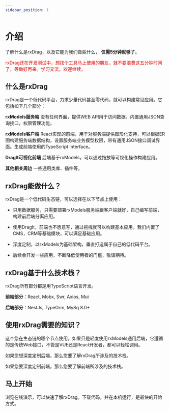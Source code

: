 ```yaml
---
sidebar_position: 1
---
```


# 介绍

了解什么是rxDrag，以及它能为我们做些什么， **仅需5分钟就够了**。

<font color="#dd0000">rxDrag还在开发测试中，想找个工具马上使用的朋友，就不要浪费这五分钟时间了，等做好再来。学习交流，欢迎继续。</font>

## 什么是rxDrag

rxDrag是一个低代码平台，力求少量代码甚至零代码，就可以构建常见应用。它包括如下几个部分：  

**rxModels服务端** 没有任何界面，提供WEB API用于访问数据。内置通用JSON查询接口，权限管理功能。

**rxModels客户端** React实现的前端，用于对服务端提供图形化支持，可以根据ER图构建服务端数据结构，设置服务端业务模型权限，带有通用JSON接口调试界面。生成前端使用的TypeScript interface。

**DragIt可视化前端** 后端基于rxModels，可以通过拖放等可视化操作构建应用。 

**其他相关周边**  一些通用类库、插件等。

## rxDrag能做什么？
rxDrag是一个低代码生态链，可以选择在以下节点上使用：

* 只用数据服务，只需要部署rxModels服务端跟客户端就好，自己编写前端，构建前后端分离应用。

* 使用DragIt，前端也不愿意写，通过拖拽就可以构建基本应用。我们内置了CMS，CRM等基础模块，可以满足基础应用。

* 深度定制，以rxModels为基础架构，垂直打造属于自己的低代码平台。

* 后续会开发一些应用，不断降低使用者的门槛，敬请期待。

## rxDrag基于什么技术栈？
rxDrag所有部分都是用TypeScript语言开发。

**前端部分**：React, Mobx, Swr, Axios, Mui

**后端部分**：NestJs, TypeOrm, MySq 8.0+

## 使用rxDrag需要的知识？

这个您在生态链的哪个节点使用，如果只是轻度使用rxModels通用后端，它遵循的是传统Web接口，不管是VUE还是React开发者，都可以轻松调用。

如果您想深度定制后端，那么您要了解rxDrag所涉及的技术栈。

如果您要深度定制前端，那么您要了解前端所涉及的技术栈。

## 马上开始

浏览在线演示，可以快速了解rxDrag。下载代码，并在本机运行，是最快的开始方式。